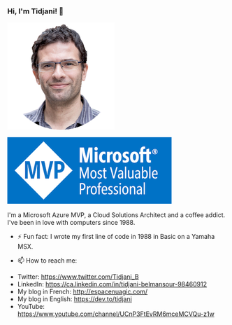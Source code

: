### Hi, I'm Tidjani! 👋

![Me](./tidjani_rounded_small.png)

![MVP Banner](./mvp-banner-small.png)

I'm a Microsoft Azure MVP, a Cloud Solutions Architect and a coffee addict. I've been in love with computers since 1988.

- ⚡ Fun fact: 
I wrote my first line of code in 1988 in Basic on a Yamaha MSX.

- 📫 How to reach me:
* Twitter: <https://www.twitter.com/Tidjani_B>
* LinkedIn: <https://ca.linkedin.com/in/tidjani-belmansour-98460912>
* My blog in French: <http://espacenuagic.com/>
* My blog in English: <https://dev.to/tidjani>
* YouTube: <https://www.youtube.com/channel/UCnP3FtEvRM6mceMCVQu-z1w>

<!--
**BelRarr/BelRarr** is a ✨ _special_ ✨ repository because its `README.md` (this file) appears on your GitHub profile.

Here are some ideas to get you started:

- 🔭 I’m currently working on ...
- 🌱 I’m currently learning ...
- 👯 I’m looking to collaborate on ...
- 🤔 I’m looking for help with ...
- 💬 Ask me about ...
- 📫 How to reach me: ...
- 😄 Pronouns: ...
- ⚡ Fun fact: ...
-->
